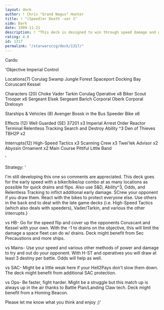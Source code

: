 ```yaml
---
layout: deck
author: ! Chris "Grand Nagus" Hunter
title: ! "(Speed)er Death -ver 1"
side: Dark
date: 1999-11-21
description: ! "This deck is designed to win through speed damage and good card efficiency.  I've not lost a game yet with it but I'm sure it can be beat."
rating: 4.0
id: 1317
permalink: "/starwarsccg/deck/1317/"
---
```

Cards: 

'Objective
Imperial Control

Locations(7)
Corulag
Swamp
Jungle
Forest
Spaceport Docking Bay
Coruscant
Kessel

Characters (20)
Choke Vader
Tarkin
Corulag Operative x8
Biker Scout Trooper x6
Sergeant Elsek
Sergeant Barich
Corporal Oberk
Corporal Drelosyn

Starships & Vehicles (8)
Avenger
Bossk in the Bus
Speeder Bike x6

Effects (12)
Well Guarded (SE)
37201 x3
Imperial Arrest Order
Reactor Terminal
Relentless Tracking
Search and Destroy
Ability ^3
Den of Thieves
TBH2P x2

Interrupts(12)
High-Speed Tactics x3
Scanning Crew x3
Twei'lek Advisor x2
Abyssin Ornament x2
Main Course
Pittiful Little Band

'

Strategy: '

I'm still developing this one so comments are appreciated.  This deck goes for the early speed with a biker/bike/op combo at as many locations as possible for quick drains and flips.  Also use S&D, Ability^3, Odds, and Relentless Tracking to inflict additional early damage.  SCrew your opponent if you draw them.  React with the bikes to protect everyone else.  Use others in the back end to deal with the late game decks {i.e. High-Speed Tactics (which also deals with speeders), Vader/Tarkin, and various the other interrupts.}

vs HB- Go for the speed flip and cover up the opponents Coruscant and Kessel with your own.  With the -1 to drains on the objective, this will limit the damage a space fleet can do w/ drains.  Deck might benefit from Sec Precaustions and more ships.

vs Mains- Use your speed and various other methods of power and damage to try and out do your opponent.  With H-ST and operatives you will draw at least 3 destiny per battle.	Odds will help as well.

vs SAC- Might be a little weak here if your Hell2Pays don't slow them down.  The deck might benefit from additional SAC protection.

vs Ops- Be faster, fight harder.  Might be a struggle but this match up is always up in the air thanks to Battle Plan/Landing Claw tech.  Deck might benefit from a Homing Beacon.

Please let me know what you think and enjoy ;)'
